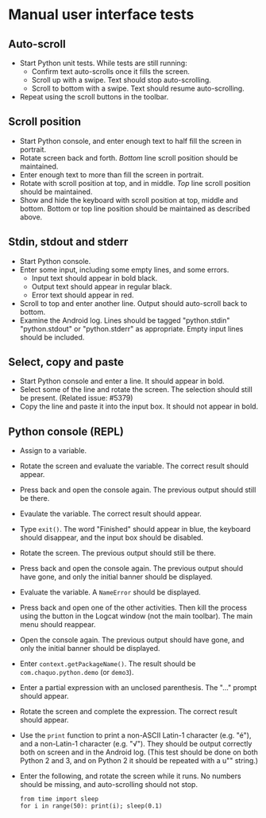 # Manual user interface tests

## Auto-scroll
* Start Python unit tests. While tests are still running:
  * Confirm text auto-scrolls once it fills the screen.
  * Scroll up with a swipe. Text should stop auto-scrolling.
  * Scroll to bottom with a swipe. Text should resume auto-scrolling.
* Repeat using the scroll buttons in the toolbar.

## Scroll position
* Start Python console, and enter enough text to half fill the screen in portrait.
* Rotate screen back and forth. *Bottom* line scroll position should be maintained.
* Enter enough text to more than fill the screen in portrait.
* Rotate with scroll position at top, and in middle. *Top* line scroll position should be
  maintained.
* Show and hide the keyboard with scroll position at top, middle and bottom. Bottom or top line
  position should be maintained as described above.

## Stdin, stdout and stderr
* Start Python console.
* Enter some input, including some empty lines, and some errors.
  * Input text should appear in bold black.
  * Output text should appear in regular black.
  * Error text should appear in red.
* Scroll to top and enter another line. Output should auto-scroll back to bottom.
* Examine the Android log. Lines should be tagged "python.stdin" "python.stdout" or
  "python.stderr" as appropriate. Empty input lines should be included.

## Select, copy and paste
* Start Python console and enter a line. It should appear in bold.
* Select some of the line and rotate the screen. The selection should still be present. (Related
  issue: #5379)
* Copy the line and paste it into the input box. It should not appear in bold.

## Python console (REPL)
* Assign to a variable.
* Rotate the screen and evaluate the variable. The correct result should appear.
* Press back and open the console again. The previous output should still be there.
* Evaulate the variable. The correct result should appear.
* Type `exit()`. The word "Finished" should appear in blue, the keyboard should disappear, and
  the input box should be disabled.
* Rotate the screen. The previous output should still be there.
* Press back and open the console again. The previous output should have gone, and only the initial
  banner should be displayed.
* Evaluate the variable. A `NameError` should be displayed.

* Press back and open one of the other activities. Then kill the process using the button in
  the Logcat window (not the main toolbar). The main menu should reappear.
* Open the console again. The previous output should have gone, and only the initial banner should
  be displayed.

* Enter `context.getPackageName()`. The result should be `com.chaquo.python.demo` (or `demo3`).

* Enter a partial expression with an unclosed parenthesis. The "..." prompt should appear.
* Rotate the screen and complete the expression. The correct result should appear.

* Use the `print` function to print a non-ASCII Latin-1 character (e.g. "é"), and a non-Latin-1
  character (e.g. "√"). They should be output correctly both on screen and in the Android log. (This
  test should be done on both Python 2 and 3, and on Python 2 it should be repeated with a u""
  string.)

* Enter the following, and rotate the screen while it runs. No numbers should be missing, and
  auto-scrolling should not stop.
  ```
  from time import sleep
  for i in range(50): print(i); sleep(0.1)
  ```

